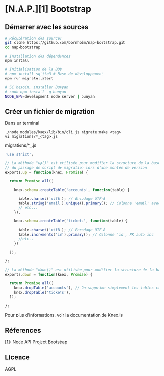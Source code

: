 # [N.A.P.][1] Bootstrap

## Démarrer avec les sources

```sh
# Récupération des sources
git clone https://github.com/bornholm/nap-bootstrap.git
cd nap-bootstrap

# Installation des dépendances
npm install

# Initialisation de la BDD
# npm install sqlite3 # Base de développement
npm run migrate:latest

# Si besoin, installer Bunyan
# sudo npm install -g bunyan
NODE_ENV=development node server | bunyan
```

## Créer un fichier de migration

Dans un terminal
```
./node_modules/knex/lib/bin/cli.js migrate:make <tag>
vi migrations/*_<tag>.js
```

migrations/*_<tag>.js
```js
'use strict';

// La méthode "up()" est utilisée pour modifier la structure de la base lors
// du passage de script de migration lors d'une montée de version
exports.up = function(knex, Promise) {

  return Promise.all([

    knex.schema.createTable('accounts', function(table) {

      table.charset('utf8'); // Encodage UTF-8
      table.string('email').unique().primary(); // Colonne 'email' avec contrainte d'unicité
      // etc...
    }),

    knex.schema.createTable('tickets', function(table) {

      table.charset('utf8'); // Encodage UTF-8
      table.increments('id').primary(); // Colonne 'id', PK auto inc
      //etc..
    })

  ]);

};

// La méthode "down()" est utilisée pour modifier la structure de la base lors d'un rollback
exports.down = function(knex, Promise) {

  return Promise.all([
    knex.dropTable('accounts'), // On supprime simplement les tables créées dans le sens inverse
    knex.dropTable('tickets'),
  ]);

};
```
Pour plus d'informations, voir la documentation de [Knex.js](http://knexjs.org/#Migrations)

## Réferences

[1]: Node API Project Bootstrap

## Licence

AGPL
